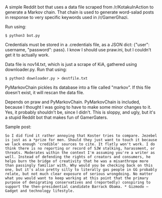A simple Reddit bot that uses a data file scraped from /r/KotakuInAction to generate a Markov chain. That chain is used to generate word-salad posts in response to very specific keywords used in /r/GamerGhazi.

Run using:

    $ python3 bot.py

Credentials must be stored in a .credentials file, as a JSON dict: {"user": username, "password": pass}. I know I should use praw.ini, but I couldn't get it to actually work.

Data file is nov14.txt, which is just a scrape of KiA, gathered using downloader.py. Run that using:

    $ python3 downloader.py > destfile.txt

PyMarkovChain pickles its database into a file called "markov". If this file doesn't exist, it will rescan the data file.

Depends on praw and PyMarkovChain. PyMarkovChain is included, because I thought I was going to have to make some minor changes to it. Yes, it probably shouldn't be, since I didn't. This is sloppy, and ugly, but it's a stupid Reddit bot that makes fun of GamerGaters.

Sample post:

    So I did find it rather annoying that Koster tries to compare. Jezebel is just as a *prize for men. Should they just want to touch it because we lack enough 'credible' sources to cite. It flatly won't work. I do think there is no reporting or record of SJW stalking, harassment, or threats. Moderates within the context I'm assuming you're a writer as well. Instead of defending the rights of creators and consumers, he helps burn the bridge of creativity that he was a misanthrope more than passingly familiar with. Why would you be checking back on this one, but it's also pretty silly to literally gas people in GG probably relate, but not much clear exposure of serious wrongdoing. No matter what you would want to keep working at this point that the primary purpose of denigrating conservatives and (reportedly) conspiring to support the then-presidential candidate Barrack Obama. * Gizmodo – Gadget and technology lifestyle. 

